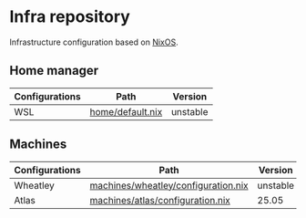 # Infra repository

Infrastructure configuration based on [NixOS](https://nixos.org).

## Home manager

| Configurations | Path                                 | Version  |
|----------------|--------------------------------------|----------|
| WSL            | [home/default.nix](home/default.nix) | unstable |

## Machines

| Configurations | Path                                                                       | Version  |
|----------------|----------------------------------------------------------------------------|----------|
| Wheatley       | [machines/wheatley/configuration.nix](machines/wheatley/configuration.nix) | unstable |
| Atlas          | [machines/atlas/configuration.nix](machines/atlas/configuration.nix)       | 25.05    |